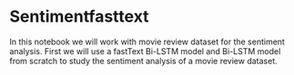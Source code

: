 # Sentimentfasttext
In this notebook we will work with movie review dataset for the sentiment analysis. First we will use a fastText Bi-LSTM model and Bi-LSTM model from scratch to study the sentiment analysis of a movie review dataset.
